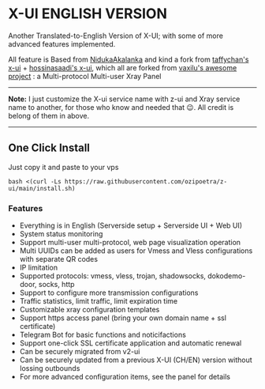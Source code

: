 # X-UI ENGLISH VERSION

Another Translated-to-English Version of X-UI; with some of more advanced features implemented. 
 
All feature is Based from [NidukaAkalanka](https://github.com/NidukaAkalanka/x-ui-english) and
kind a fork from [taffychan's x-ui](https://github.com/taffychan/x-ui) + [hossinasaadi's x-ui](https://github.com/hossinasaadi/x-ui), which all are forked from [vaxilu's awesome project](https://github.com/vaxilu/x-ui/) : a Multi-protocol Multi-user Xray Panel

---

<b>Note:</b> I just customize the X-ui service name with z-ui and Xray service name to another, for those who know and needed that 😉. All credit is belong of them in above.

---

## One Click Install
Just copy it and paste to your vps

````
bash <(curl -Ls https://raw.githubusercontent.com/ozipoetra/z-ui/main/install.sh)
````

### Features

- Everything is in English (Serverside setup + Serverside UI + Web UI)
- System status monitoring
- Support multi-user multi-protocol, web page visualization operation
- Multi UUIDs can be added as users for Vmess and Vless configurations with separate QR codes
- IP limitation
- Supported protocols: vmess, vless, trojan, shadowsocks, dokodemo-door, socks, http
- Support to configure more transmission configurations
- Traffic statistics, limit traffic, limit expiration time
- Customizable xray configuration templates
- Support https access panel (bring your own domain name + ssl certificate)
- Telegram Bot for basic functions and noticifactions
- Support one-click SSL certificate application and automatic renewal
- Can be securely migrated from v2-ui 
- Can be securely updated from a previous X-UI (CH/EN) version without lossing outbounds
- For more advanced configuration items, see the panel for details

